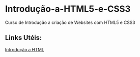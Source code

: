 # Introdução-a-HTML5-e-CSS3
Curso de Introdução a criação de Websites com HTML5 e CSS3

## Links Utéis:

[Introdução a HTML](https://developer.mozilla.org/pt-BR/docs/Web/HTML)
